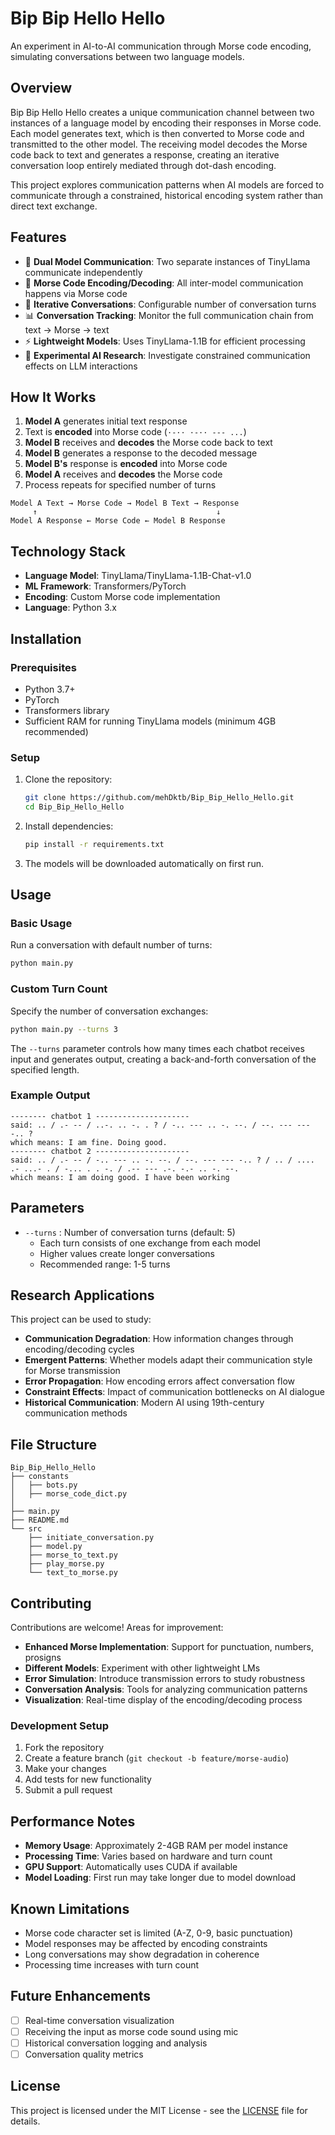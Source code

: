 # Bip Bip Hello Hello

An experiment in AI-to-AI communication through Morse code encoding, simulating conversations between two language models.

## Overview

Bip Bip Hello Hello creates a unique communication channel between two instances of a language model by encoding their responses in Morse code. Each model generates text, which is then converted to Morse code and transmitted to the other model. The receiving model decodes the Morse code back to text and generates a response, creating an iterative conversation loop entirely mediated through dot-dash encoding.

This project explores communication patterns when AI models are forced to communicate through a constrained, historical encoding system rather than direct text exchange.

## Features

- 🤖 **Dual Model Communication**: Two separate instances of TinyLlama communicate independently
- 📡 **Morse Code Encoding/Decoding**: All inter-model communication happens via Morse code
- 🔄 **Iterative Conversations**: Configurable number of conversation turns
- 📊 **Conversation Tracking**: Monitor the full communication chain from text → Morse → text
- ⚡ **Lightweight Models**: Uses TinyLlama-1.1B for efficient processing
- 🎯 **Experimental AI Research**: Investigate constrained communication effects on LLM interactions

## How It Works

1. **Model A** generates initial text response
2. Text is **encoded** into Morse code (`·-·· ·-·· --- ...`)
3. **Model B** receives and **decodes** the Morse code back to text
4. **Model B** generates a response to the decoded message
5. **Model B's** response is **encoded** into Morse code
6. **Model A** receives and **decodes** the Morse code
7. Process repeats for specified number of turns

```
Model A Text → Morse Code → Model B Text → Response
     ↑                                        ↓
Model A Response ← Morse Code ← Model B Response
```

## Technology Stack

- **Language Model**: TinyLlama/TinyLlama-1.1B-Chat-v1.0
- **ML Framework**: Transformers/PyTorch
- **Encoding**: Custom Morse code implementation
- **Language**: Python 3.x

## Installation

### Prerequisites

- Python 3.7+
- PyTorch
- Transformers library
- Sufficient RAM for running TinyLlama models (minimum 4GB recommended)

### Setup

1. Clone the repository:
   ```bash
   git clone https://github.com/mehDktb/Bip_Bip_Hello_Hello.git
   cd Bip_Bip_Hello_Hello
   ```

2. Install dependencies:
   ```bash
   pip install -r requirements.txt
   ```

3. The models will be downloaded automatically on first run.

## Usage

### Basic Usage

Run a conversation with default number of turns:
```bash
python main.py
```

### Custom Turn Count

Specify the number of conversation exchanges:
```bash
python main.py --turns 3
```

The `--turns` parameter controls how many times each chatbot receives input and generates output, creating a back-and-forth conversation of the specified length.

### Example Output

```
-------- chatbot 1 ---------------------
said: .. / .- -- / ..-. .. -. . ? / -.. --- .. -. --. / --. --- --- -.. ?
which means: I am fine. Doing good.
-------- chatbot 2 ---------------------
said: .. / .- -- / -.. --- .. -. --. / --. --- --- -.. ? / .. / .... .- ...- . / -... . . -. / .-- --- .-. -.- .. -. --.
which means: I am doing good. I have been working
```

## Parameters

- `--turns` : Number of conversation turns (default: 5)
  - Each turn consists of one exchange from each model
  - Higher values create longer conversations
  - Recommended range: 1-5 turns

## Research Applications

This project can be used to study:

- **Communication Degradation**: How information changes through encoding/decoding cycles
- **Emergent Patterns**: Whether models adapt their communication style for Morse transmission
- **Error Propagation**: How encoding errors affect conversation flow
- **Constraint Effects**: Impact of communication bottlenecks on AI dialogue
- **Historical Communication**: Modern AI using 19th-century communication methods

## File Structure

```
Bip_Bip_Hello_Hello
├── constants
│   ├── bots.py
│   ├── morse_code_dict.py
│   
├── main.py
├── README.md
└── src
    ├── initiate_conversation.py
    ├── model.py
    ├── morse_to_text.py
    ├── play_morse.py
    └── text_to_morse.py
```

## Contributing

Contributions are welcome! Areas for improvement:

- **Enhanced Morse Implementation**: Support for punctuation, numbers, prosigns
- **Different Models**: Experiment with other lightweight LMs
- **Error Simulation**: Introduce transmission errors to study robustness
- **Conversation Analysis**: Tools for analyzing communication patterns
- **Visualization**: Real-time display of the encoding/decoding process

### Development Setup

1. Fork the repository
2. Create a feature branch (`git checkout -b feature/morse-audio`)
3. Make your changes
4. Add tests for new functionality
5. Submit a pull request

## Performance Notes

- **Memory Usage**: Approximately 2-4GB RAM per model instance
- **Processing Time**: Varies based on hardware and turn count
- **GPU Support**: Automatically uses CUDA if available
- **Model Loading**: First run may take longer due to model download

## Known Limitations

- Morse code character set is limited (A-Z, 0-9, basic punctuation)
- Model responses may be affected by encoding constraints
- Long conversations may show degradation in coherence
- Processing time increases with turn count

## Future Enhancements

- [ ] Real-time conversation visualization
- [ ] Receiving the input as morse code sound using mic
- [ ] Historical conversation logging and analysis
- [ ] Conversation quality metrics

## License

This project is licensed under the MIT License - see the [LICENSE](LICENSE) file for details.
